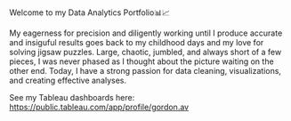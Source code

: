 Welcome to my Data Analytics Portfolio📊📈

My eagerness for precision and diligently working until I produce accurate and insiguful results goes back to my childhood days and my love for solving jigsaw puzzles. Large, chaotic, jumbled, and always short of a few pieces, I was never phased as I thought about the picture waiting on the other end. Today, I have a strong passion for data cleaning, visualizations, and creating effective analyses. 

See my Tableau dashboards here: https://public.tableau.com/app/profile/gordon.av
